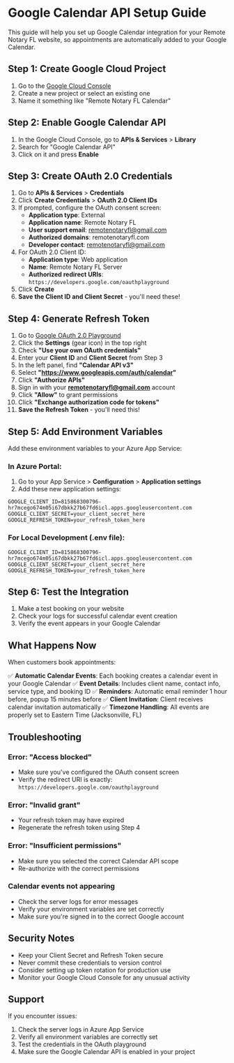 # Google Calendar API Setup Guide

This guide will help you set up Google Calendar integration for your Remote Notary FL website, so appointments are automatically added to your Google Calendar.

## Step 1: Create Google Cloud Project

1. Go to the [Google Cloud Console](https://console.cloud.google.com/)
2. Create a new project or select an existing one
3. Name it something like "Remote Notary FL Calendar"

## Step 2: Enable Google Calendar API

1. In the Google Cloud Console, go to **APIs & Services** > **Library**
2. Search for "Google Calendar API"
3. Click on it and press **Enable**

## Step 3: Create OAuth 2.0 Credentials

1. Go to **APIs & Services** > **Credentials**
2. Click **Create Credentials** > **OAuth 2.0 Client IDs**
3. If prompted, configure the OAuth consent screen:
   - **Application type**: External
   - **Application name**: Remote Notary FL
   - **User support email**: remotenotaryfl@gmail.com
   - **Authorized domains**: remotenotaryfl.com
   - **Developer contact**: remotenotaryfl@gmail.com
4. For OAuth 2.0 Client ID:
   - **Application type**: Web application
   - **Name**: Remote Notary FL Server
   - **Authorized redirect URIs**: `https://developers.google.com/oauthplayground`
5. Click **Create**
6. **Save the Client ID and Client Secret** - you'll need these!

## Step 4: Generate Refresh Token

1. Go to [Google OAuth 2.0 Playground](https://developers.google.com/oauthplayground)
2. Click the **Settings** (gear icon) in the top right
3. Check **"Use your own OAuth credentials"**
4. Enter your **Client ID** and **Client Secret** from Step 3
5. In the left panel, find **"Calendar API v3"**
6. Select **"https://www.googleapis.com/auth/calendar"**
7. Click **"Authorize APIs"**
8. Sign in with your **remotenotaryfl@gmail.com** account
9. Click **"Allow"** to grant permissions
10. Click **"Exchange authorization code for tokens"**
11. **Save the Refresh Token** - you'll need this!

## Step 5: Add Environment Variables

Add these environment variables to your Azure App Service:

### In Azure Portal:
1. Go to your App Service > **Configuration** > **Application settings**
2. Add these new application settings:

```
GOOGLE_CLIENT_ID=815868300796-hr7mcego674m05i67dbkk27b67fd6icl.apps.googleusercontent.com
GOOGLE_CLIENT_SECRET=your_client_secret_here
GOOGLE_REFRESH_TOKEN=your_refresh_token_here
```

### For Local Development (.env file):
```
GOOGLE_CLIENT_ID=815868300796-hr7mcego674m05i67dbkk27b67fd6icl.apps.googleusercontent.com
GOOGLE_CLIENT_SECRET=your_client_secret_here
GOOGLE_REFRESH_TOKEN=your_refresh_token_here
```

## Step 6: Test the Integration

1. Make a test booking on your website
2. Check your logs for successful calendar event creation
3. Verify the event appears in your Google Calendar

## What Happens Now

When customers book appointments:

✅ **Automatic Calendar Events**: Each booking creates a calendar event in your Google Calendar
✅ **Event Details**: Includes client name, contact info, service type, and booking ID
✅ **Reminders**: Automatic email reminder 1 hour before, popup 15 minutes before
✅ **Client Invitation**: Client receives calendar invitation automatically
✅ **Timezone Handling**: All events are properly set to Eastern Time (Jacksonville, FL)

## Troubleshooting

### Error: "Access blocked"
- Make sure you've configured the OAuth consent screen
- Verify the redirect URI is exactly: `https://developers.google.com/oauthplayground`

### Error: "Invalid grant"
- Your refresh token may have expired
- Regenerate the refresh token using Step 4

### Error: "Insufficient permissions"
- Make sure you selected the correct Calendar API scope
- Re-authorize with the correct permissions

### Calendar events not appearing
- Check the server logs for error messages
- Verify your environment variables are set correctly
- Make sure you're signed in to the correct Google account

## Security Notes

- Keep your Client Secret and Refresh Token secure
- Never commit these credentials to version control
- Consider setting up token rotation for production use
- Monitor your Google Cloud Console for any unusual activity

## Support

If you encounter issues:
1. Check the server logs in Azure App Service
2. Verify all environment variables are correctly set
3. Test the credentials in the OAuth playground
4. Make sure the Google Calendar API is enabled in your project 